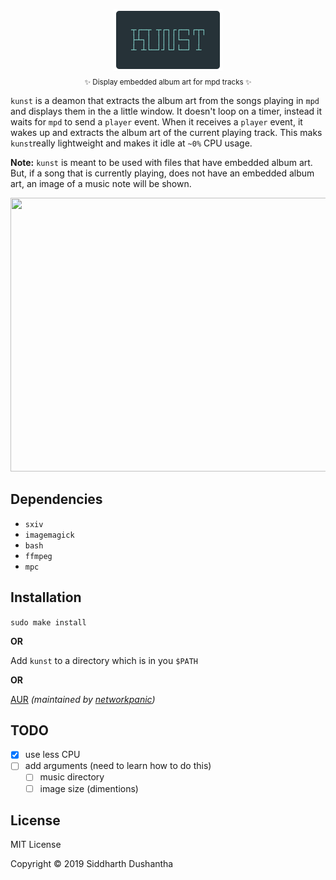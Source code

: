 <p align="center"><img src="extra/kunst_logo.png"><br><sub>✨ Display embedded album art for mpd tracks ✨</sub></p>

```kunst``` is a deamon that extracts the album art from the songs playing in ```mpd``` and displays them in the a little window. It doesn't loop on a timer, instead it waits for ```mpd``` to send a ```player``` event. When it receives a ```player``` event, it wakes up and extracts the album art of the current playing track. This maks ```kunst```really lightweight and makes it idle at ```~0%``` CPU usage. 
 

**Note:** ```kunst``` is meant to be used with files that have embedded album art. But, if a song that is currently playing, does not have an embedded album art, an image of a music note will be shown.

<p align="left">
<img src="extra/demo.gif" width="657.8" height="438.1">
</a>
</p>

## Dependencies
- ```sxiv```
- ```imagemagick```
- ```bash```
- ```ffmpeg```
- ```mpc```

## Installation
```sudo make install```

**OR**

Add ```kunst``` to a directory which is in you ```$PATH```

**OR**

[AUR](https://aur.archlinux.org/packages/kunst-git/) *(maintained by [networkpanic](https://github.com/networkpanic))*

## TODO

- [x] use less CPU
- [ ] add arguments (need to learn how to do this)
  - [ ] music directory
  - [ ] image size (dimentions)

## License
MIT License

Copyright © 2019 Siddharth Dushantha
